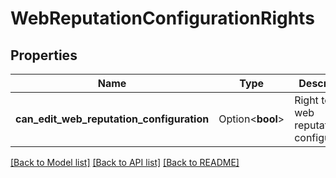 # WebReputationConfigurationRights

## Properties

Name | Type | Description | Notes
------------ | ------------- | ------------- | -------------
**can_edit_web_reputation_configuration** | Option<**bool**> | Right to edit web reputation configuration. | [optional]

[[Back to Model list]](../README.md#documentation-for-models) [[Back to API list]](../README.md#documentation-for-api-endpoints) [[Back to README]](../README.md)


